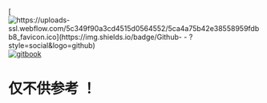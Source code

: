   
[![https://uploads-ssl.webflow.com/5c349f90a3cd4515d0564552/5ca4a75b42e38558959fdbb8_favicon.ico](https://img.shields.io/badge/Github- - ?style=social&logo=github)](https://github.com/nuxseme/domain-driven-design-in-php)  
[![gitbook](https://uploads-ssl.webflow.com/5c349f90a3cd4515d0564552/5ca4a75b42e38558959fdbb8_favicon.ico)](https://nuxse.gitbook.io/domain-driven-design-in-php/)
 
# 仅不供参考 ！




